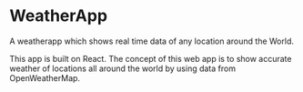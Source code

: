 # WeatherApp
A weatherapp which shows real time data of any location around the World.

This app is built on React. The concept of this web app is to show accurate weather of locations all around the world by using data from OpenWeatherMap.

